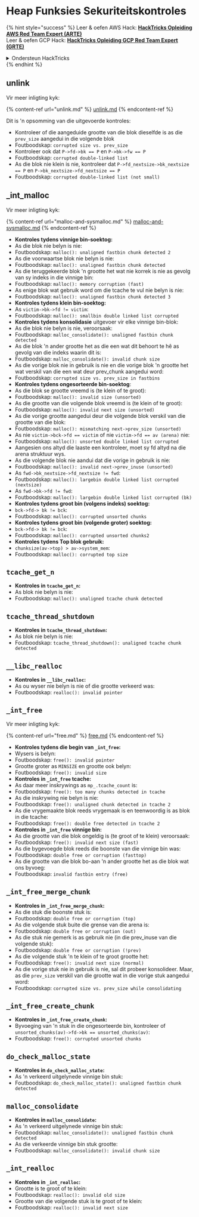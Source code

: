 # Heap Funksies Sekuriteitskontroles

{% hint style="success" %}
Leer & oefen AWS Hack: <img src="/.gitbook/assets/arte.png" alt="" data-size="line">[**HackTricks Opleiding AWS Red Team Expert (ARTE)**](https://training.hacktricks.xyz/courses/arte)<img src="/.gitbook/assets/arte.png" alt="" data-size="line">\
Leer & oefen GCP Hack: <img src="/.gitbook/assets/grte.png" alt="" data-size="line">[**HackTricks Opleiding GCP Red Team Expert (GRTE)**<img src="/.gitbook/assets/grte.png" alt="" data-size="line">](https://training.hacktricks.xyz/courses/grte)

<details>

<summary>Ondersteun HackTricks</summary>

* Kontroleer die [**inskrywingsplanne**](https://github.com/sponsors/carlospolop)!
* **Sluit aan by die** 💬 [**Discord-groep**](https://discord.gg/hRep4RUj7f) of die [**telegram-groep**](https://t.me/peass) of **volg** ons op **Twitter** 🐦 [**@hacktricks\_live**](https://twitter.com/hacktricks\_live)**.**
* **Deel hacktruuks deur PR's in te dien by die** [**HackTricks**](https://github.com/carlospolop/hacktricks) en [**HackTricks Cloud**](https://github.com/carlospolop/hacktricks-cloud) github-opslag.

</details>
{% endhint %}

## unlink

Vir meer inligting kyk:

{% content-ref url="unlink.md" %}
[unlink.md](unlink.md)
{% endcontent-ref %}

Dit is 'n opsomming van die uitgevoerde kontroles:

* Kontroleer of die aangeduide grootte van die blok dieselfde is as die `prev_size` aangedui in die volgende blok
* Foutboodskap: `corrupted size vs. prev_size`
* Kontroleer ook dat `P->fd->bk == P` en `P->bk->fw == P`
* Foutboodskap: `corrupted double-linked list`
* As die blok nie klein is nie, kontroleer dat `P->fd_nextsize->bk_nextsize == P` en `P->bk_nextsize->fd_nextsize == P`
* Foutboodskap: `corrupted double-linked list (not small)`

## \_int\_malloc

Vir meer inligting kyk:

{% content-ref url="malloc-and-sysmalloc.md" %}
[malloc-and-sysmalloc.md](malloc-and-sysmalloc.md)
{% endcontent-ref %}

* **Kontroles tydens vinnige bin-soektog:**
* As die blok nie belyn is nie:
* Foutboodskap: `malloc(): unaligned fastbin chunk detected 2`
* As die voorwaartse blok nie belyn is nie:
* Foutboodskap: `malloc(): unaligned fastbin chunk detected`
* As die teruggekeerde blok 'n grootte het wat nie korrek is nie as gevolg van sy indeks in die vinnige bin:
* Foutboodskap: `malloc(): memory corruption (fast)`
* As enige blok wat gebruik word om die tcache te vul nie belyn is nie:
* Foutboodskap: `malloc(): unaligned fastbin chunk detected 3`
* **Kontroles tydens klein bin-soektog:**
* As `victim->bk->fd != victim`:
* Foutboodskap: `malloc(): smallbin double linked list corrupted`
* **Kontroles tydens konsolidasie** uitgevoer vir elke vinnige bin-blok:&#x20;
* As die blok nie belyn is nie, veroorsaak:
* Foutboodskap: `malloc_consolidate(): unaligned fastbin chunk detected`
* As die blok 'n ander grootte het as die een wat dit behoort te hê as gevolg van die indeks waarin dit is:
* Foutboodskap: `malloc_consolidate(): invalid chunk size`
* As die vorige blok nie in gebruik is nie en die vorige blok 'n grootte het wat verskil van die een wat deur prev\_chunk aangedui word:
* Foutboodskap: `corrupted size vs. prev_size in fastbins`
* **Kontroles tydens ongesorteerde bin-soektog**:
* As die blok se grootte vreemd is (te klein of te groot):&#x20;
* Foutboodskap: `malloc(): invalid size (unsorted)`
* As die grootte van die volgende blok vreemd is (te klein of te groot):
* Foutboodskap: `malloc(): invalid next size (unsorted)`
* As die vorige grootte aangedui deur die volgende blok verskil van die grootte van die blok:
* Foutboodskap: `malloc(): mismatching next->prev_size (unsorted)`
* As nie `victim->bck->fd == victim` of nie `victim->fd == av (arena)` nie:
* Foutboodskap: `malloc(): unsorted double linked list corrupted`
* Aangesien ons altyd die laaste een kontroleer, moet sy fd altyd na die arena struktuur wys.
* As die volgende blok nie aandui dat die vorige in gebruik is nie:
* Foutboodskap: `malloc(): invalid next->prev_inuse (unsorted)`
* As `fwd->bk_nextsize->fd_nextsize != fwd`:
* Foutboodskap: `malloc(): largebin double linked list corrupted (nextsize)`
* As `fwd->bk->fd != fwd`:
* Foutboodskap: `malloc(): largebin double linked list corrupted (bk)`
* **Kontroles tydens groot bin (volgens indeks) soektog:**
* `bck->fd-> bk != bck`:
* Foutboodskap: `malloc(): corrupted unsorted chunks`
* **Kontroles tydens groot bin (volgende groter) soektog:**
* `bck->fd-> bk != bck`:
* Foutboodskap: `malloc(): corrupted unsorted chunks2`
* **Kontroles tydens Top blok gebruik:**
* `chunksize(av->top) > av->system_mem`:
* Foutboodskap: `malloc(): corrupted top size`

## `tcache_get_n`

* **Kontroles in `tcache_get_n`:**
* As blok nie belyn is nie:
* Foutboodskap: `malloc(): unaligned tcache chunk detected`

## `tcache_thread_shutdown`

* **Kontroles in `tcache_thread_shutdown`:**
* As blok nie belyn is nie:
* Foutboodskap: `tcache_thread_shutdown(): unaligned tcache chunk detected`

## `__libc_realloc`

* **Kontroles in `__libc_realloc`:**
* As ou wyser nie belyn is nie of die grootte verkeerd was:
* Foutboodskap: `realloc(): invalid pointer`

## `_int_free`

Vir meer inligting kyk:

{% content-ref url="free.md" %}
[free.md](free.md)
{% endcontent-ref %}

* **Kontroles tydens die begin van `_int_free`:**
* Wysers is belyn:
* Foutboodskap: `free(): invalid pointer`
* Grootte groter as `MINSIZE` en grootte ook belyn:
* Foutboodskap: `free(): invalid size`
* **Kontroles in `_int_free` tcache:**
* As daar meer inskrywings as `mp_.tcache_count` is:
* Foutboodskap: `free(): too many chunks detected in tcache`
* As die inskrywing nie belyn is nie:
* Foutboodskap: `free(): unaligned chunk detected in tcache 2`
* As die vrygemaakte blok reeds vrygemaak is en teenwoordig is as blok in die tcache:
* Foutboodskap: `free(): double free detected in tcache 2`
* **Kontroles in `_int_free` vinnige bin:**
* As die grootte van die blok ongeldig is (te groot of te klein) veroorsaak:
* Foutboodskap: `free(): invalid next size (fast)`
* As die bygevoegde blok reeds die boonste van die vinnige bin was:
* Foutboodskap: `double free or corruption (fasttop)`
* As die grootte van die blok bo-aan 'n ander grootte het as die blok wat ons byvoeg:
* Foutboodskap: `invalid fastbin entry (free)`
## **`_int_free_merge_chunk`**

* **Kontroles in `_int_free_merge_chunk`:**
* As die stuk die boonste stuk is:
* Foutboodskap: `double free or corruption (top)`
* As die volgende stuk buite die grense van die arena is:
* Foutboodskap: `double free or corruption (out)`
* As die stuk nie gemerk is as gebruik nie (in die prev\_inuse van die volgende stuk):
* Foutboodskap: `double free or corruption (!prev)`
* As die volgende stuk 'n te klein of te groot grootte het:
* Foutboodskap: `free(): invalid next size (normal)`
* As die vorige stuk nie in gebruik is nie, sal dit probeer konsolideer. Maar, as die `prev_size` verskil van die grootte wat in die vorige stuk aangedui word:
* Foutboodskap: `corrupted size vs. prev_size while consolidating`

## **`_int_free_create_chunk`**

* **Kontroles in `_int_free_create_chunk`:**
* Byvoeging van 'n stuk in die ongesorteerde bin, kontroleer of `unsorted_chunks(av)->fd->bk == unsorted_chunks(av)`:
* Foutboodskap: `free(): corrupted unsorted chunks`

## `do_check_malloc_state`

* **Kontroles in `do_check_malloc_state`:**
* As 'n verkeerd uitgelynede vinnige bin stuk:
* Foutboodskap: `do_check_malloc_state(): unaligned fastbin chunk detected`

## `malloc_consolidate`

* **Kontroles in `malloc_consolidate`:**
* As 'n verkeerd uitgelynede vinnige bin stuk:
* Foutboodskap: `malloc_consolidate(): unaligned fastbin chunk detected`
* As die verkeerde vinnige bin stuk grootte:
* Foutboodskap: `malloc_consolidate(): invalid chunk size`

## `_int_realloc`

* **Kontroles in `_int_realloc`:**
* Grootte is te groot of te klein:
* Foutboodskap: `realloc(): invalid old size`
* Grootte van die volgende stuk is te groot of te klein:
* Foutboodskap: `realloc(): invalid next size`
